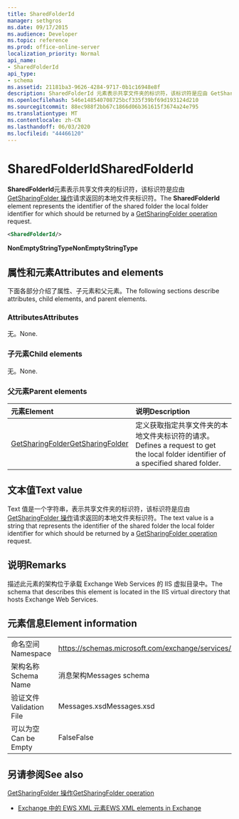 ```yaml
---
title: SharedFolderId
manager: sethgros
ms.date: 09/17/2015
ms.audience: Developer
ms.topic: reference
ms.prod: office-online-server
localization_priority: Normal
api_name:
- SharedFolderId
api_type:
- schema
ms.assetid: 21181ba3-9626-4284-9717-0b1c16948e8f
description: SharedFolderId 元素表示共享文件夹的标识符，该标识符是应由 GetSharingFolder 操作请求返回的本地文件夹标识符。
ms.openlocfilehash: 546e148540708725bcf335f39bf69d193124d210
ms.sourcegitcommit: 88ec988f2bb67c1866d06b361615f3674a24e795
ms.translationtype: MT
ms.contentlocale: zh-CN
ms.lasthandoff: 06/03/2020
ms.locfileid: "44466120"
---
```

# <a name="sharedfolderid"></a><span data-ttu-id="2375b-103">SharedFolderId</span><span class="sxs-lookup"><span data-stu-id="2375b-103">SharedFolderId</span></span>

<span data-ttu-id="2375b-104">**SharedFolderId**元素表示共享文件夹的标识符，该标识符是应由[GetSharingFolder 操作](getsharingfolder-operation.md)请求返回的本地文件夹标识符。</span><span class="sxs-lookup"><span data-stu-id="2375b-104">The **SharedFolderId** element represents the identifier of the shared folder the local folder identifier for which should be returned by a [GetSharingFolder operation](getsharingfolder-operation.md) request.</span></span> 
  
```xml
<SharedFolderId/>
```

 <span data-ttu-id="2375b-105">**NonEmptyStringType**</span><span class="sxs-lookup"><span data-stu-id="2375b-105">**NonEmptyStringType**</span></span>
## <a name="attributes-and-elements"></a><span data-ttu-id="2375b-106">属性和元素</span><span class="sxs-lookup"><span data-stu-id="2375b-106">Attributes and elements</span></span>

<span data-ttu-id="2375b-107">下面各部分介绍了属性、子元素和父元素。</span><span class="sxs-lookup"><span data-stu-id="2375b-107">The following sections describe attributes, child elements, and parent elements.</span></span>
  
### <a name="attributes"></a><span data-ttu-id="2375b-108">Attributes</span><span class="sxs-lookup"><span data-stu-id="2375b-108">Attributes</span></span>

<span data-ttu-id="2375b-109">无。</span><span class="sxs-lookup"><span data-stu-id="2375b-109">None.</span></span>
  
### <a name="child-elements"></a><span data-ttu-id="2375b-110">子元素</span><span class="sxs-lookup"><span data-stu-id="2375b-110">Child elements</span></span>

<span data-ttu-id="2375b-111">无。</span><span class="sxs-lookup"><span data-stu-id="2375b-111">None.</span></span>
  
### <a name="parent-elements"></a><span data-ttu-id="2375b-112">父元素</span><span class="sxs-lookup"><span data-stu-id="2375b-112">Parent elements</span></span>

|<span data-ttu-id="2375b-113">**元素**</span><span class="sxs-lookup"><span data-stu-id="2375b-113">**Element**</span></span>|<span data-ttu-id="2375b-114">**说明**</span><span class="sxs-lookup"><span data-stu-id="2375b-114">**Description**</span></span>|
|:-----|:-----|
|[<span data-ttu-id="2375b-115">GetSharingFolder</span><span class="sxs-lookup"><span data-stu-id="2375b-115">GetSharingFolder</span></span>](getsharingfolder.md) <br/> |<span data-ttu-id="2375b-116">定义获取指定共享文件夹的本地文件夹标识符的请求。</span><span class="sxs-lookup"><span data-stu-id="2375b-116">Defines a request to get the local folder identifier of a specified shared folder.</span></span>  <br/> |
   
## <a name="text-value"></a><span data-ttu-id="2375b-117">文本值</span><span class="sxs-lookup"><span data-stu-id="2375b-117">Text value</span></span>

<span data-ttu-id="2375b-118">Text 值是一个字符串，表示共享文件夹的标识符，该标识符是应由[GetSharingFolder 操作](getsharingfolder-operation.md)请求返回的本地文件夹标识符。</span><span class="sxs-lookup"><span data-stu-id="2375b-118">The text value is a string that represents the identifier of the shared folder the local folder identifier for which should be returned by a [GetSharingFolder operation](getsharingfolder-operation.md) request.</span></span> 
  
## <a name="remarks"></a><span data-ttu-id="2375b-119">说明</span><span class="sxs-lookup"><span data-stu-id="2375b-119">Remarks</span></span>

<span data-ttu-id="2375b-120">描述此元素的架构位于承载 Exchange Web Services 的 IIS 虚拟目录中。</span><span class="sxs-lookup"><span data-stu-id="2375b-120">The schema that describes this element is located in the IIS virtual directory that hosts Exchange Web Services.</span></span>
  
## <a name="element-information"></a><span data-ttu-id="2375b-121">元素信息</span><span class="sxs-lookup"><span data-stu-id="2375b-121">Element information</span></span>

|||
|:-----|:-----|
|<span data-ttu-id="2375b-122">命名空间</span><span class="sxs-lookup"><span data-stu-id="2375b-122">Namespace</span></span>  <br/> |https://schemas.microsoft.com/exchange/services/2006/messages  <br/> |
|<span data-ttu-id="2375b-123">架构名称</span><span class="sxs-lookup"><span data-stu-id="2375b-123">Schema Name</span></span>  <br/> |<span data-ttu-id="2375b-124">消息架构</span><span class="sxs-lookup"><span data-stu-id="2375b-124">Messages schema</span></span>  <br/> |
|<span data-ttu-id="2375b-125">验证文件</span><span class="sxs-lookup"><span data-stu-id="2375b-125">Validation File</span></span>  <br/> |<span data-ttu-id="2375b-126">Messages.xsd</span><span class="sxs-lookup"><span data-stu-id="2375b-126">Messages.xsd</span></span>  <br/> |
|<span data-ttu-id="2375b-127">可以为空</span><span class="sxs-lookup"><span data-stu-id="2375b-127">Can be Empty</span></span>  <br/> |<span data-ttu-id="2375b-128">False</span><span class="sxs-lookup"><span data-stu-id="2375b-128">False</span></span>  <br/> |
   
## <a name="see-also"></a><span data-ttu-id="2375b-129">另请参阅</span><span class="sxs-lookup"><span data-stu-id="2375b-129">See also</span></span>



[<span data-ttu-id="2375b-130">GetSharingFolder 操作</span><span class="sxs-lookup"><span data-stu-id="2375b-130">GetSharingFolder operation</span></span>](getsharingfolder-operation.md)


- [<span data-ttu-id="2375b-131">Exchange 中的 EWS XML 元素</span><span class="sxs-lookup"><span data-stu-id="2375b-131">EWS XML elements in Exchange</span></span>](ews-xml-elements-in-exchange.md)

